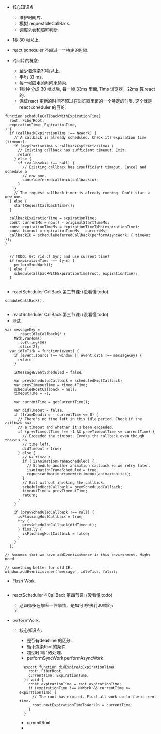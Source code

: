* 核心知识点.
    * 维护时间片.
    * 模拟 requestIdleCallBack.
    * 调度列表和超时判断.

*  1秒 30 帧以上.
*  react scheduler  不超过一个特定的时限.
*  时间片的概念:
    * 至少要渲染30帧以上.
    * 平均 33 ms.
    * 每一帧固定的时间来渲染.
    * 1秒钟 分成 30 帧以后, 每一帧 33ms 里面, 11ms 浏览器，22ms 算 react 的.
    * 保证react 更新的时间不超过在浏览器里面的一个特定的时限. 这个就是react scheduler 的目的.

```
function scheduleCallbackWithExpirationTime(
  root: FiberRoot,
  expirationTime: ExpirationTime,
) {
  if (callbackExpirationTime !== NoWork) {
    // A callback is already scheduled. Check its expiration time (timeout).
    if (expirationTime > callbackExpirationTime) {
      // Existing callback has sufficient timeout. Exit.
      return;
    } else {
      if (callbackID !== null) {
        // Existing callback has insufficient timeout. Cancel and schedule a
        // new one.
        cancelDeferredCallback(callbackID);
      }
    }
    // The request callback timer is already running. Don't start a new one.
  } else {
    startRequestCallbackTimer();
  }

  callbackExpirationTime = expirationTime;
  const currentMs = now() - originalStartTimeMs;
  const expirationTimeMs = expirationTimeToMs(expirationTime);
  const timeout = expirationTimeMs - currentMs;
  callbackID = scheduleDeferredCallback(performAsyncWork, { timeout });
}


  // TODO: Get rid of Sync and use current time?
  if (expirationTime === Sync) {
    performSyncWork();
  } else {
    scheduleCallbackWithExpirationTime(root, expirationTime);
  }


```


* reactScheduler CallBack 第二节课: (没看懂.todo)

```
scaduleCallBack().


```

* reactScheduler CallBack 第三节课: (没看懂.todo)
 * 测试.
```
var messageKey =
    '__reactIdleCallback$' +
    Math.random()
      .toString(36)
      .slice(2);
  var idleTick = function(event) {
    if (event.source !== window || event.data !== messageKey) {
      return;
    }

    isMessageEventScheduled = false;

    var prevScheduledCallback = scheduledHostCallback;
    var prevTimeoutTime = timeoutTime;
    scheduledHostCallback = null;
    timeoutTime = -1;

    var currentTime = getCurrentTime();

    var didTimeout = false;
    if (frameDeadline - currentTime <= 0) {
      // There's no time left in this idle period. Check if the callback has
      // a timeout and whether it's been exceeded.
      if (prevTimeoutTime !== -1 && prevTimeoutTime <= currentTime) {
        // Exceeded the timeout. Invoke the callback even though there's no
        // time left.
        didTimeout = true;
      } else {
        // No timeout.
        if (!isAnimationFrameScheduled) {
          // Schedule another animation callback so we retry later.
          isAnimationFrameScheduled = true;
          requestAnimationFrameWithTimeout(animationTick);
        }
        // Exit without invoking the callback.
        scheduledHostCallback = prevScheduledCallback;
        timeoutTime = prevTimeoutTime;
        return;
      }
    }

    if (prevScheduledCallback !== null) {
      isFlushingHostCallback = true;
      try {
        prevScheduledCallback(didTimeout);
      } finally {
        isFlushingHostCallback = false;
      }
    }
  };

// Assumes that we have addEventListener in this environment. Might need

// something better for old IE.
window.addEventListener('message', idleTick, false);

```

* Flush Work.

```

```

* reactScheduler 4 CallBack 第四节课: (没看懂.todo)
  *  这四张多在解释一件事情，是如何1秒执行30帧的?
  *  

* performWork.
  * 核心知识点:
    * 是否有deadline 的区分.
    * 循环渲染Root的条件.
    * 超过时间片的处理.
    * performSyncWork  performAsyncWork
    
    ```
      export function didExpireAtExpirationTime(
        root: FiberRoot,
        currentTime: ExpirationTime,
      ): void {
        const expirationTime = root.expirationTime;
        if (expirationTime !== NoWork && currentTime >= expirationTime) {
          // The root has expired. Flush all work up to the current time.
          root.nextExpirationTimeToWorkOn = currentTime;
        }
      }
    ```
    * commitRoot.
    * 


